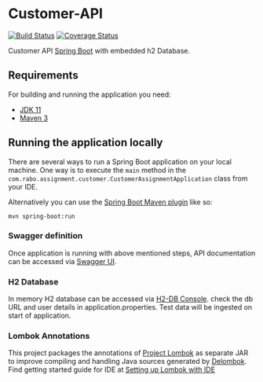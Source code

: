 # Customer-API

[![Build Status](https://travis-ci.com/AkshayKulkarni03/customer-api.svg?branch=master)](https://travis-ci.com/AkshayKulkarni03/customer-api)
[![Coverage Status](https://coveralls.io/repos/github/AkshayKulkarni03/customer-api/badge.svg?branch=master)](https://coveralls.io/github/AkshayKulkarni03/customer-api?branch=master)

Customer API [Spring Boot](http://projects.spring.io/spring-boot/) with embedded h2 Database.

## Requirements
For building and running the application you need:

- [JDK 11](https://adoptopenjdk.net/?variant=openjdk11&jvmVariant=hotspot)
- [Maven 3](https://maven.apache.org)

## Running the application locally

There are several ways to run a Spring Boot application on your local machine. One way is to execute the `main` method in the `com.rabo.assignment.customer.CustomerAssignmentApplication` class from your IDE.

Alternatively you can use the [Spring Boot Maven plugin](https://docs.spring.io/spring-boot/docs/current/reference/html/build-tool-plugins-maven-plugin.html) like so:

```shell
mvn spring-boot:run
```

### Swagger definition
Once application is running with above mentioned steps, API documentation can be accessed via [Swagger UI](http://localhost:8080/swagger-ui/index.html?url=/v3/api-docs&validatorUrl=#/).

### H2 Database
In memory H2 database can be accessed via [H2-DB Console](http://localhost:8080/h2-console).
check the db URL and user details in application.properties. Test data will be ingested on start of application.

### Lombok Annotations
This project packages the annotations of [Project Lombok](https://projectlombok.org/) as separate JAR to improve compiling and handling Java sources generated by [Delombok](https://projectlombok.org/features/delombok).
Find getting started guide for IDE at [Setting up Lombok with IDE](https://www.baeldung.com/lombok-ide)
